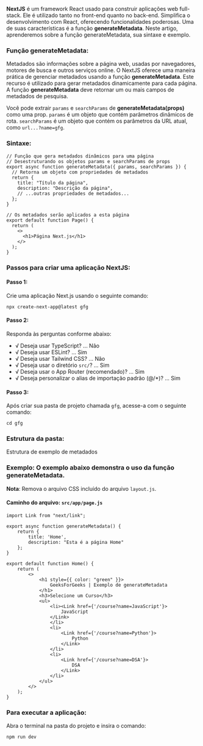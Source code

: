 **NextJS** é um framework React usado para construir aplicações web full-stack. Ele é utilizado tanto no front-end quanto no back-end. Simplifica o desenvolvimento com React, oferecendo funcionalidades poderosas. Uma de suas características é a função **generateMetadata**. Neste artigo, aprenderemos sobre a função generateMetadata, sua sintaxe e exemplo.

### Função generateMetadata:

Metadados são informações sobre a página web, usadas por navegadores, motores de busca e outros serviços online. O NextJS oferece uma maneira prática de gerenciar metadados usando a função **generateMetadata**. Este recurso é utilizado para gerar metadados dinamicamente para cada página. A função **generateMetadata** deve retornar um ou mais campos de metadados de pesquisa.

Você pode extrair `params` e `searchParams` de **generateMetadata(props)** como uma prop. `params` é um objeto que contém parâmetros dinâmicos de rota. `searchParams` é um objeto que contém os parâmetros da URL atual, como `url...?name=gfg`.

### Sintaxe:

```
// Função que gera metadados dinâmicos para uma página
// Desestruturando os objetos params e searchParams de props
export async function generateMetadata({ params, searchParams }) {
  // Retorna um objeto com propriedades de metadados
  return {
    title: "Título da página",
    description: "Descrição da página",
    // ...outras propriedades de metadados...
  };
}

// Os metadados serão aplicados a esta página
export default function Page() {
  return (
    <>
      <h1>Página Next.js</h1>
    </>
  );
}
```

### Passos para criar uma aplicação NextJS:

#### Passo 1:

Crie uma aplicação Next.js usando o seguinte comando:

```
npx create-next-app@latest gfg
```

#### Passo 2:

Responda às perguntas conforme abaixo:

- √ Deseja usar TypeScript? ... Não
- √ Deseja usar ESLint? ... Sim
- √ Deseja usar Tailwind CSS? ... Não
- √ Deseja usar o diretório `src/`? ... Sim
- √ Deseja usar o App Router (recomendado)? ... Sim
- √ Deseja personalizar o alias de importação padrão (@/*)? ... Sim

#### Passo 3:

Após criar sua pasta de projeto chamada `gfg`, acesse-a com o seguinte comando:

```
cd gfg
```

### Estrutura da pasta:

Estrutura de exemplo de metadados

### Exemplo: O exemplo abaixo demonstra o uso da função **generateMetadata**.

**Nota**: Remova o arquivo CSS incluído do arquivo `layout.js`.

#### Caminho do arquivo: `src/app/page.js`

```
import Link from "next/link";

export async function generateMetadata() {
    return {
        title: 'Home',
        description: "Esta é a página Home"
    };
}

export default function Home() {
    return (
        <>
            <h1 style={{ color: "green" }}>
                GeeksForGeeks | Exemplo de generateMetadata
            </h1>
            <h3>Selecione um Curso</h3>
            <ul>
                <li><Link href={'/course?name=JavaScript'}>
                    JavaScript
                </Link>
                </li>
                <li>
                    <Link href={'/course?name=Python'}>
                        Python
                    </Link>
                </li>
                <li>
                    <Link href={'/course?name=DSA'}>
                        DSA
                    </Link>
                </li>
            </ul>
        </>
    );
}
```

### Para executar a aplicação:

Abra o terminal na pasta do projeto e insira o comando:

```
npm run dev
```



